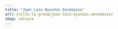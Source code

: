 ```yaml
---
title: "Jean Lain Hyundai Annemasse"
url: /ville-la-grand/jean-lain-hyundai-annemasse/
shop: voiture
---
```

